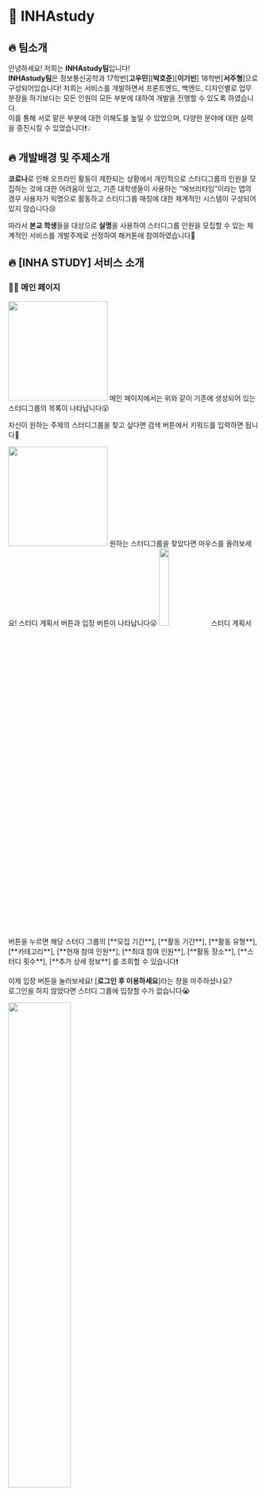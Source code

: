 # 📘 INHAstudy  
## 🔥 팀소개
안녕하세요! 저희는 **INHAstudy팀**입니다!  
**INHAstudy팀**은 정보통신공학과 17학번[__고우민__][__박호준__][__이기빈__] 18학번[__서주형__]으로 구성되어있습니다!
저희는 서비스를 개발하면서 프론트엔드, 백엔드, 디자인별로 업무 분장을 하기보다는 모든 인원이 모든 부분에 대하여 개발을 진행할 수 있도록 하였습니다.  
이를 통해 서로 맡은 부분에 대한 이해도를 높일 수 있었으며, 다양한 분야에 대한 실력을 증진시킬 수 있었습니다❗💡  


## 🔥 개발배경 및 주제소개
**코로나**로 인해 오프라인 활동이 제한되는 상황에서 개인적으로 스터디그룹의 인원을 모집하는 것에 대한 어려움이 있고, 기존 대학생들이 사용하는 “에브리타임”이라는 앱의 경우 사용자가 익명으로 활동하고 스터디그룹 매칭에 대한 체계적인 시스템이 구성되어있지 않습니다😢  

따라서 **본교 학생**들을 대상으로 **실명**을 사용하여 스터디그룹 인원을 모집할 수 있는 체계적인 서비스를 개발주제로 선정하여 해커톤에 참여하였습니다🤗  


## 🔥 [INHA STUDY] 서비스 소개
### 🙋‍♂️ 메인 페이지  

<img src="https://user-images.githubusercontent.com/88971743/150680122-9d6c7283-3687-40b8-9d97-671c56a99e1d.png" width="200" height="200"/>
메인 페이지에서는 위와 같이 기존에 생성되어 있는 스터디그룹의 목록이 나타납니다😮  

자신이 원하는 주제의 스터디그룹을 찾고 싶다면 검색 버튼에서 키워드를 입력하면 됩니다🤗  

<img src="https://user-images.githubusercontent.com/88971743/150680336-5d34d31a-8c77-471c-a012-c4f01cc21278.png" width="200" height="200"/>
원하는 스터디그룹을 찾았다면 마우스를 올려보세요! 스터디 계획서 버튼과 입장 버튼이 나타납니다😮  

<img src="https://user-images.githubusercontent.com/88971743/150680392-b44e2f9d-e055-4c29-956a-b0ebccbedca2.png" width="20%" height="20%"/>
스터디 계획서 버튼을 누르면 해당 스터디 그룹의 [**모집 기간**], [**활동 기간**], [**활동 유형**], [**카테고리**], [**현재 참여 인원**], [**최대 참여 인원**], [**활동 장소**], [**스터디 횟수**], [**추가 상세 정보**] 를 조회할 수 있습니다❗  

이제 입장 버튼을 눌러보세요! [**로그인 후 이용하세요**]라는 창을 마주하셨나요?  
로그인을 하지 않았다면 스터디 그룹에 입장할 수가 없습니다😭  

<img src="https://user-images.githubusercontent.com/88971743/150679913-776bbb67-e33c-46f3-9812-a248908387ff.png" width="50%" height="50%"/>  


로그인 창으로 이동하셨다면 두 가지의 선택지가 있습니다❗  
1️⃣ 자신이 회원가입이 되어 있다면 바로 ID와 비밀번호를 입력하여 로그인을 진행하면 됩니다❗  
2️⃣ 기존 회원이 아니라면 [**회원가입**] 버튼을 눌러 회원가입을 진행하러 갑니다😀

##### ✔️회원 가입 설명



![image](https://user-images.githubusercontent.com/88971743/150680004-14b12731-fe1c-4132-8aba-e2793a8fc793.png)

![image](https://user-images.githubusercontent.com/88971743/150680104-d4f54c0f-1913-4614-94b5-38320df825e5.png)

